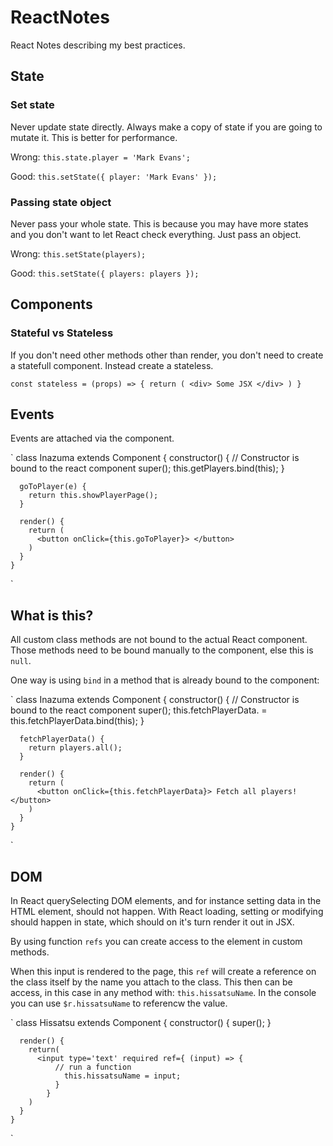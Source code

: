 # ReactNotes
React Notes describing my best practices.

## State

### Set state
Never update state directly. Always make a copy of state if you are going to mutate it. This is better for performance.


Wrong:
`this.state.player = 'Mark Evans';`


Good:
`this.setState({ player: 'Mark Evans' });`

### Passing state object
Never pass your whole state. This is because you may have more states and you don't want to let React check everything. Just pass an object.


Wrong:
`this.setState(players);`


Good:
`this.setState({ players: players });`


## Components

### Stateful vs Stateless
If you don't need other methods other than render, you don't need to create a statefull component. Instead create a stateless.

`
    const stateless = (props) => {
      return (
        <div> Some JSX </div>
      )
    }
`

## Events
Events are attached via the component.


`
    class Inazuma extends Component {
      constructor() {
          // Constructor is bound to the react component
          super();
          this.getPlayers.bind(this);
      }

      goToPlayer(e) {
        return this.showPlayerPage();
      }

      render() {
        return (
          <button onClick={this.goToPlayer}> </button>
        )
      }
    }
`

## What is this?
All custom class methods are not bound to the actual React component. Those methods need to be bound manually to the component, else this is `null`.

One way is using `bind` in a method that is already bound to the component:

`
    class Inazuma extends Component  {
      constructor() {
          // Constructor is bound to the react component
          super();
          this.fetchPlayerData. = this.fetchPlayerData.bind(this);
      }

      fetchPlayerData() {
        return players.all();
      }

      render() {
        return (
          <button onClick={this.fetchPlayerData}> Fetch all players! </button>
        )
      }
    }
`


## DOM
In React querySelecting DOM elements, and for instance setting data in the HTML element, should not happen. With React loading, setting or modifying should happen in state, which should on it's turn render it out in JSX.

By using function `refs` you can create access to the element in custom methods.

When this input is rendered to the page, this `ref` will create a reference on the class itself by the name you attach to the class. This then can be access, in this case in any method with: `this.hissatsuName`. In the console you can use `$r.hissatsuName` to referencw the value.

`
    class Hissatsu extends Component {
      constructor() {
        super();
      }

      render() {
        return(
          <input type='text' required ref={ (input) => {
              // run a function
                this.hissatsuName = input;
              }
            }  
        )
      }
    }
`
